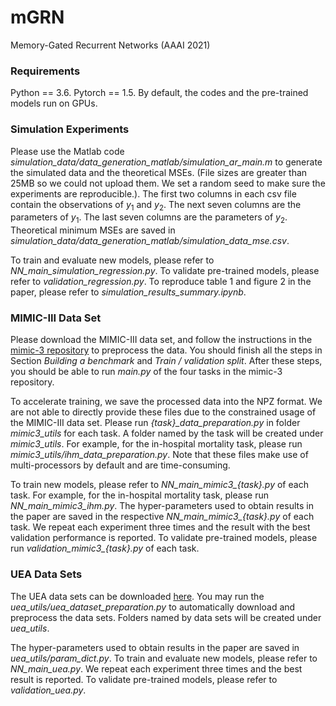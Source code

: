 # mGRN
Memory-Gated Recurrent Networks (AAAI 2021)

### Requirements
Python == 3.6. Pytorch == 1.5. By default, the codes and the pre-trained models run on GPUs. 

### Simulation Experiments
Please use the Matlab code *simulation\_data/data\_generation\_matlab/simulation\_ar\_main.m* to generate the simulated data and the theoretical MSEs. (File sizes are greater than 25MB so we could not upload them. We set a random seed to make sure the experiments are reproducible.). The first two columns in each csv file contain the observations of $y_1$ and $y_2$. The next seven columns are the parameters of $y_1$. The last seven columns are the parameters of $y_2$. Theoretical minimum MSEs are saved in *simulation\_data/data\_generation\_matlab/simulation\_data\_mse.csv*. 
 
To train and evaluate new models, please refer to *NN\_main\_simulation\_regression.py*. To validate pre-trained models, please refer to *validation\_regression.py*. To reproduce table 1 and figure 2 in the paper, please refer to *simulation\_results\_summary.ipynb*. 

### MIMIC-III Data Set
Please download the MIMIC-III data set, and follow the instructions in the [mimic-3 repository](https://github.com/YerevaNN/mimic3-benchmarks) to preprocess the data. You should finish all the steps in Section *Building a benchmark* and *Train / validation split*. After these steps, you should be able to run *main.py* of the four tasks in the mimic-3 repository.

To accelerate training, we save the processed data into the NPZ format. We are not able to directly provide these files due to the constrained usage of the MIMIC-III data set. Please run *{task}_data_preparation.py* in folder *mimic3\_utils* for each task. A folder named by the task will be created under *mimic3\_utils*. For example, for the in-hospital mortality task, please run *mimic3\_utils/ihm\_data\_preparation.py*. Note that these files make use of multi-processors by default and are time-consuming. 

To train new models, please refer to *NN\_main\_mimic3_{task}.py* of each task. For example, for the in-hospital mortality task, please run *NN\_main\_mimic3\_ihm.py*. The hyper-parameters used to obtain results in the paper are saved in the respective *NN\_main\_mimic3\_\{task\}.py* of each task. We repeat each experiment three times and the result with the best validation performance is reported. To validate pre-trained models, please run *validation\_mimic3\_{task}.py* of each task.

### UEA Data Sets
The UEA data sets can be downloaded [here](http://www.timeseriesclassification.com/dataset.php). You may run the *uea\_utils/uea\_dataset\_preparation.py* to automatically download and preprocess the data sets. Folders named by data sets will be created under *uea\_utils*.

The hyper-parameters used to obtain results in the paper are saved in *uea\_utils/param\_dict.py*.
To train and evaluate new models, please refer to *NN\_main\_uea.py*.  We repeat each experiment three times and the best result is reported. To validate pre-trained models, please refer to *validation\_uea.py*.

